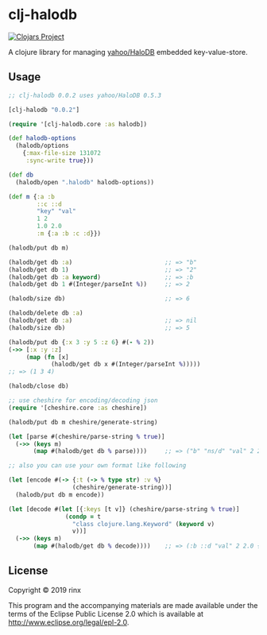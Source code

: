 # clj-halodb
[![Clojars Project](https://img.shields.io/clojars/v/clj-halodb.svg)](https://clojars.org/clj-halodb)

A clojure library for managing [yahoo/HaloDB](https://github.com/yahoo/HaloDB) embedded key-value-store.

## Usage

```clojure
;; clj-halodb 0.0.2 uses yahoo/HaloDB 0.5.3

[clj-halodb "0.0.2"]
```

```clojure
(require '[clj-halodb.core :as halodb])

(def halodb-options
  (halodb/options
    {:max-file-size 131072
     :sync-write true}))

(def db
  (halodb/open ".halodb" halodb-options))

(def m {:a :b
        ::c ::d
        "key" "val"
        1 2
        1.0 2.0
        :m {:a :b :c :d}})

(halodb/put db m)

(halodb/get db :a)                          ;; => "b"
(halodb/get db 1)                           ;; => "2"
(halodb/get db :a keyword)                  ;; => :b
(halodb/get db 1 #(Integer/parseInt %))     ;; => 2

(halodb/size db)                            ;; => 6

(halodb/delete db :a)
(halodb/get db :a)                          ;; => nil
(halodb/size db)                            ;; => 5

(halodb/put db {:x 3 :y 5 :z 6} #(- % 2))
(->> [:x :y :z]
     (map (fn [x]
            (halodb/get db x #(Integer/parseInt %)))))
;; => (1 3 4)

(halodb/close db)

```

```clojure
;; use cheshire for encoding/decoding json
(require '[cheshire.core :as cheshire])

(halodb/put db m cheshire/generate-string)

(let [parse #(cheshire/parse-string % true)]
  (->> (keys m)
       (map #(halodb/get db % parse))))     ;; => ("b" "ns/d" "val" 2 2.0 {:a "b", :c "d"})

```

```clojure
;; also you can use your own format like following

(let [encode #(-> {:t (-> % type str) :v %}
                  (cheshire/generate-string))]
  (halodb/put db m encode))

(let [decode #(let [{:keys [t v]} (cheshire/parse-string % true)]
                (condp = t
                  "class clojure.lang.Keyword" (keyword v)
                  v))]
  (->> (keys m)
       (map #(halodb/get db % decode))))    ;; => (:b ::d "val" 2 2.0 {:a "b", :c "d"})

```


## License

Copyright © 2019 rinx

This program and the accompanying materials are made available under the
terms of the Eclipse Public License 2.0 which is available at
http://www.eclipse.org/legal/epl-2.0.
